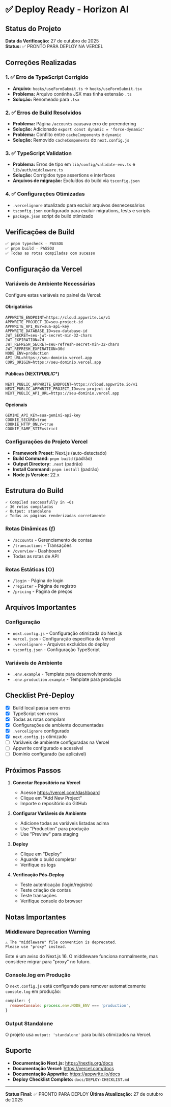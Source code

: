 # ✅ Deploy Ready - Horizon AI

## Status do Projeto

**Data da Verificação:** 27 de outubro de 2025  
**Status:** ✅ PRONTO PARA DEPLOY NA VERCEL

## Correções Realizadas

### 1. ✅ Erro de TypeScript Corrigido

- **Arquivo:** `hooks/useFormSubmit.ts` → `hooks/useFormSubmit.tsx`
- **Problema:** Arquivo continha JSX mas tinha extensão `.ts`
- **Solução:** Renomeado para `.tsx`

### 2. ✅ Erros de Build Resolvidos

- **Problema:** Página `/accounts` causava erro de prerendering
- **Solução:** Adicionado `export const dynamic = 'force-dynamic'`
- **Problema:** Conflito entre `cacheComponents` e `dynamic`
- **Solução:** Removido `cacheComponents` do `next.config.js`

### 3. ✅ TypeScript Validation

- **Problema:** Erros de tipo em `lib/config/validate-env.ts` e `lib/auth/middleware.ts`
- **Solução:** Corrigidos type assertions e interfaces
- **Arquivos de migração:** Excluídos do build via `tsconfig.json`

### 4. ✅ Configurações Otimizadas

- `.vercelignore` atualizado para excluir arquivos desnecessários
- `tsconfig.json` configurado para excluir migrations, tests e scripts
- `package.json` script de build otimizado

## Verificações de Build

```bash
✅ pnpm typecheck - PASSOU
✅ pnpm build - PASSOU
✅ Todas as rotas compiladas com sucesso
```

## Configuração da Vercel

### Variáveis de Ambiente Necessárias

Configure estas variáveis no painel da Vercel:

#### Obrigatórias

```env
APPWRITE_ENDPOINT=https://cloud.appwrite.io/v1
APPWRITE_PROJECT_ID=seu-project-id
APPWRITE_API_KEY=sua-api-key
APPWRITE_DATABASE_ID=seu-database-id
JWT_SECRET=seu-jwt-secret-min-32-chars
JWT_EXPIRATION=7d
JWT_REFRESH_SECRET=seu-refresh-secret-min-32-chars
JWT_REFRESH_EXPIRATION=30d
NODE_ENV=production
API_URL=https://seu-dominio.vercel.app
CORS_ORIGIN=https://seu-dominio.vercel.app
```

#### Públicas (NEXT*PUBLIC*\*)

```env
NEXT_PUBLIC_APPWRITE_ENDPOINT=https://cloud.appwrite.io/v1
NEXT_PUBLIC_APPWRITE_PROJECT_ID=seu-project-id
NEXT_PUBLIC_API_URL=https://seu-dominio.vercel.app
```

#### Opcionais

```env
GEMINI_API_KEY=sua-gemini-api-key
COOKIE_SECURE=true
COOKIE_HTTP_ONLY=true
COOKIE_SAME_SITE=strict
```

### Configurações do Projeto Vercel

- **Framework Preset:** Next.js (auto-detectado)
- **Build Command:** `pnpm build` (padrão)
- **Output Directory:** `.next` (padrão)
- **Install Command:** `pnpm install` (padrão)
- **Node.js Version:** 22.x

## Estrutura do Build

```
✓ Compiled successfully in ~6s
✓ 36 rotas compiladas
✓ Output: standalone
✓ Todas as páginas renderizadas corretamente
```

### Rotas Dinâmicas (ƒ)

- `/accounts` - Gerenciamento de contas
- `/transactions` - Transações
- `/overview` - Dashboard
- Todas as rotas de API

### Rotas Estáticas (○)

- `/login` - Página de login
- `/register` - Página de registro
- `/pricing` - Página de preços

## Arquivos Importantes

### Configuração

- `next.config.js` - Configuração otimizada do Next.js
- `vercel.json` - Configuração específica da Vercel
- `.vercelignore` - Arquivos excluídos do deploy
- `tsconfig.json` - Configuração TypeScript

### Variáveis de Ambiente

- `.env.example` - Template para desenvolvimento
- `.env.production.example` - Template para produção

## Checklist Pré-Deploy

- [x] Build local passa sem erros
- [x] TypeScript sem erros
- [x] Todas as rotas compilam
- [x] Configurações de ambiente documentadas
- [x] `.vercelignore` configurado
- [x] `next.config.js` otimizado
- [ ] Variáveis de ambiente configuradas na Vercel
- [ ] Appwrite configurado e acessível
- [ ] Domínio configurado (se aplicável)

## Próximos Passos

1. **Conectar Repositório na Vercel**
   - Acesse https://vercel.com/dashboard
   - Clique em "Add New Project"
   - Importe o repositório do GitHub

2. **Configurar Variáveis de Ambiente**
   - Adicione todas as variáveis listadas acima
   - Use "Production" para produção
   - Use "Preview" para staging

3. **Deploy**
   - Clique em "Deploy"
   - Aguarde o build completar
   - Verifique os logs

4. **Verificação Pós-Deploy**
   - Teste autenticação (login/registro)
   - Teste criação de contas
   - Teste transações
   - Verifique console do browser

## Notas Importantes

### Middleware Deprecation Warning

```
⚠ The "middleware" file convention is deprecated.
Please use "proxy" instead.
```

Este é um aviso do Next.js 16. O middleware funciona normalmente, mas considere migrar para "proxy" no futuro.

### Console.log em Produção

O `next.config.js` está configurado para remover automaticamente `console.log` em produção:

```javascript
compiler: {
  removeConsole: process.env.NODE_ENV === 'production',
}
```

### Output Standalone

O projeto usa `output: 'standalone'` para builds otimizados na Vercel.

## Suporte

- **Documentação Next.js:** https://nextjs.org/docs
- **Documentação Vercel:** https://vercel.com/docs
- **Documentação Appwrite:** https://appwrite.io/docs
- **Deploy Checklist Completo:** `docs/DEPLOY-CHECKLIST.md`

---

**Status Final:** ✅ PRONTO PARA DEPLOY
**Última Atualização:** 27 de outubro de 2025
